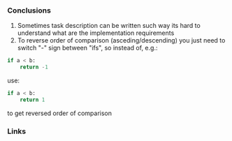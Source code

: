 ### Conclusions 
1. Sometimes task description can be written such way its hard to understand what are
the implementation requirements
2. To reverse order of comparison (asceding/descending) you just need to switch "-"
sign between "ifs", so instead of, e.g.:
```python
if a < b:
    return -1
```
use:
```python
if a < b:
    return 1
```
to get reversed order of comparison
### Links
